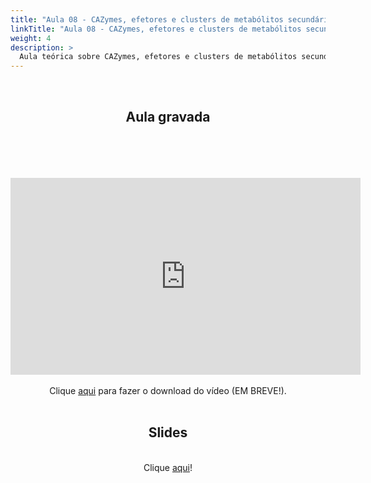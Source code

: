 ```yaml
---
title: "Aula 08 - CAZymes, efetores e clusters de metabólitos secundários"
linkTitle: "Aula 08 - CAZymes, efetores e clusters de metabólitos secundários"
weight: 4
description: >
  Aula teórica sobre CAZymes, efetores e clusters de metabólitos secundários
---
```

<br>
<div align="center">
<h2>Aula gravada</h2>
<br>
<iEm breve!</i>
<br><br><br>
<iframe width="560" height="315" src="https://www.youtube.com/embed/" frameborder="0" allow="accelerometer; autoplay; clipboard-write; encrypted-media; gyroscope; picture-in-picture" allowfullscreen></iframe>
<br><br>
Clique <a href="https://photos.app.goo.gl/">aqui</a> para fazer o download do vídeo (EM BREVE!). 
<br><br>

<h2>Slides</h2>
<br>
Clique <a href="https://github.com/desirrepetters/cursogenomicaegenetica.ufpr/raw/master/userguide/content/pt-br/docs/teoricas/slides/aula_08.pdf">aqui</a>!
<br><br>

</div>